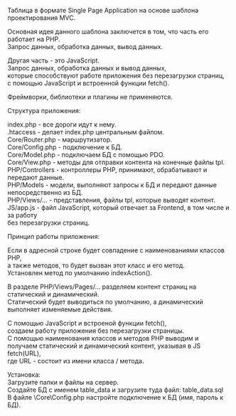﻿Таблица в формате Single Page Application на основе шаблона проектирования MVC. 

Основная идея данного шаблона заключется в том, что часть его работает на PHP. <br>
Запрос данных, обработка данных, вывод данных.

Другая часть - это JavaScript. <br>
Запрос данных, обработка данных и вывод данных,<br>
которые способствуют работе приложения без перезагрузки страниц,<br>
с помощью JavaScript и встроенной функции fetch(). <br>
 
Фреймворки, библиотеки и плагины не применяются.

Структура приложения:

index.php - все дороги идут к нему.<br>
.htaccess - делает index.php центральным файлом.<br>
Core/Router.php - маршрутизатор.<br>
Core/Config.php - подключение к БД.<br>
Core/Model.php - подключаем БД с помощью PDO.<br>
Core/View.php - методы для отправки контента на конечные файлы tpl.<br>
PHP/Controllers - контроллеры PHP, принимают, обрабатывают и передают данные.<br>
PHP/Models - модели, выполняют запросы к БД и передают данные непосредственно из БД.<br>
PHP/Views/... - представления, файлы tpl, которые выводят контент.<br>
JS/app.js - файл JavaScript, который отвечает за Frontend, в том числе и за работу<br>
без перезагрузки страниц.<br>

Принцип работы приложения:

Если в адресной строке будет совпадение с наименованиями классов PHP,<br>
а также методов, то будет вызван этот класс и его метод. <br>
Установлен метод по умолчанию indexAction().<br>

В разделе PHP/Views/Pages/... разделяем контент страниц на статический и динамический.<br>
Статический будет выводиться по умолчанию, а динамический выполняет изменяемые действия.<br>

С помощью JavaScript и встроеной функции fetch(),<br>
создаем работу приложения без перезагрузки страницы.<br>
С помощью наименования классов и методов PHP выводим и<br>
получаем статический и динамический контент, указывая в JS fetch(URL),<br>
где URL - состоит из имени класса / метода.<br>

Установка:<br>
Загрузите папки и файлы на сервер.<br>
Создайте БД с именем table_data и загрузите туда файл: table_data.sql <br>
В файле \Core\Config.php настройте подключение к БД (имя, пароль к БД).<br>
